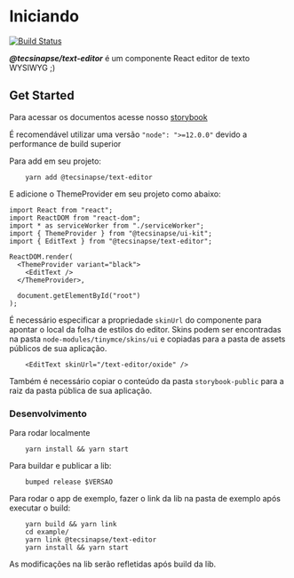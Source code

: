 # Iniciando

[![Build Status](https://travis-ci.org/tecsinapse/text-editor.svg?branch=master)](https://travis-ci.org/tecsinapse/text-editor)



***@tecsinapse/text-editor*** é um componente React editor de texto WYSIWYG ;)

## Get Started

Para acessar os documentos acesse nosso [storybook](https://tecsinapse.github.io/text-editor)

É recomendável utilizar uma versão `"node": ">=12.0.0"` devido a performance de build superior

Para add em seu projeto:
```
    yarn add @tecsinapse/text-editor
```

E adicione o ThemeProvider em seu projeto como abaixo:

```
import React from "react";
import ReactDOM from "react-dom";
import * as serviceWorker from "./serviceWorker";
import { ThemeProvider } from "@tecsinapse/ui-kit";
import { EditText } from "@tecsinapse/text-editor";

ReactDOM.render(
  <ThemeProvider variant="black">
    <EditText />
  </ThemeProvider>,

  document.getElementById("root")
);
```

É necessário especificar a propriedade `skinUrl` do componente para apontar o local da folha de estilos do editor.
Skins podem ser encontradas na pasta `node-modules/tinymce/skins/ui` e copiadas para a pasta de assets públicos de sua aplicação.

```
    <EditText skinUrl="/text-editor/oxide" />
```

Também é necessário copiar o conteúdo da pasta `storybook-public` para a raiz da pasta pública de sua aplicação.

### Desenvolvimento

Para rodar localmente
```
    yarn install && yarn start
```

Para buildar e publicar a lib:
```
    bumped release $VERSAO
```

Para rodar o app de exemplo, fazer o link da lib na pasta de exemplo após executar o build:
```
    yarn build && yarn link
    cd example/
    yarn link @tecsinapse/text-editor
    yarn install && yarn start
```

As modificações na lib serão refletidas após build da lib.
